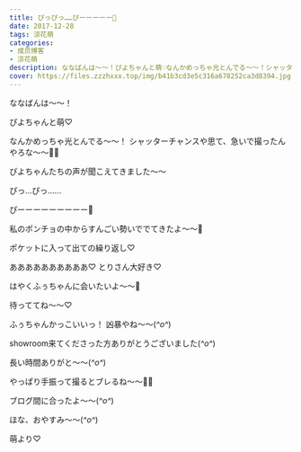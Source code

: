```yaml
---
title: ぴっぴっ……ぴーーーーー🐥
date: 2017-12-28
tags: 涼花萌
categories: 
- 成员博客
- 涼花萌
description: ななばんは〜〜！ぴよちゃんと萌♡なんかめっちゃ光とんでる〜〜！シャッターチャンスや思て、急いで撮ったんやろな〜〜📸🐥ぴよちゃんたちの声が聞こえてきまし...
cover: https://files.zzzhxxx.top/img/b41b3cd3e5c316a678252ca3d8394.jpg 
---
```






ななばんは〜〜！



ぴよちゃんと萌♡






なんかめっちゃ光とんでる〜〜！
シャッターチャンスや思て、急いで撮ったんやろな〜〜📸🐥







ぴよちゃんたちの声が聞こえてきました〜〜


ぴっ…ぴっ……





ぴーーーーーーーーー🐥






私のポンチョの中からすんごい勢いででてきたよ〜〜🐥






ポケットに入って出ての繰り返し♡







ああああああああああ♡
とりさん大好き♡





はやくふぅちゃんに会いたいよ〜〜🐥

待っててね〜〜♡











ふぅちゃんかっこいいっ！
凶暴やね〜〜(*^o^*)









showroom来てくださった方ありがとうございました(*^o^*)

長い時間ありがと〜〜(*^o^*)











やっぱり手振って撮るとブレるね〜〜👋🏻

ブログ間に合ったよ〜〜(*^o^*)






ほな、おやすみ〜〜(*^o^*)


萌より♡


